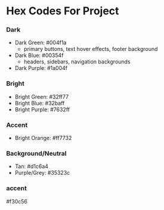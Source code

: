 # Hex Codes For Project
### Dark
- Dark Green: #004f1a
    - primary buttons, text hover effects, footer background
- Dark Blue: #00354f
    - headers, sidebars, navigation backgrounds
- Dark Purple: #1a004f
### Bright
- Bright Green: #32ff77
- Bright Blue: #32baff
- Bright Purple: #7632ff
### Accent
- Bright Orange: #ff7732
### Background/Neutral
- Tan: #d1c6a4
- Purple/Grey: #35323c

### accent
#f30c56
